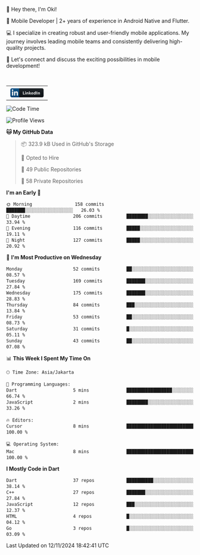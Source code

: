 <p>
 👋 Hey there, I'm Oki!

🚀 Mobile Developer | 2+ years of experience in Android Native and Flutter.

💻 I specialize in creating robust and user-friendly mobile applications. My journey involves leading mobile teams and consistently delivering high-quality projects.

🔗 Let's connect and discuss the exciting possibilities in mobile development!

<br>

<table style="border:none; border-collapse:collapse; cellspacing:0; cellpadding:0">
    <tr>
        <td>
           <a href="https://www.linkedin.com/in/oki-6ba305173/" target="_blank">
              <img src="https://github.com/inisialkey/inisialkey/blob/main/assets/linkedin.svg" alt="LinkedIn" style="vertical-align:top; margin:4px" height=24>
          </a>
        </td>
    </tr>
</table>

<!-- <br>

<!--START_SECTION:waka-->
![Code Time](http://img.shields.io/badge/Code%20Time-846%20hrs%2050%20mins-blue)

![Profile Views](http://img.shields.io/badge/Profile%20Views-0-blue)

**🐱 My GitHub Data** 

> 📦 323.9 kB Used in GitHub's Storage 
 > 
> 💼 Opted to Hire
 > 
> 📜 49 Public Repositories 
 > 
> 🔑 58 Private Repositories 
 > 
**I'm an Early 🐤** 

```text
🌞 Morning                158 commits         ███████░░░░░░░░░░░░░░░░░░   26.03 % 
🌆 Daytime                206 commits         ████████░░░░░░░░░░░░░░░░░   33.94 % 
🌃 Evening                116 commits         █████░░░░░░░░░░░░░░░░░░░░   19.11 % 
🌙 Night                  127 commits         █████░░░░░░░░░░░░░░░░░░░░   20.92 % 
```
📅 **I'm Most Productive on Wednesday** 

```text
Monday                   52 commits          ██░░░░░░░░░░░░░░░░░░░░░░░   08.57 % 
Tuesday                  169 commits         ███████░░░░░░░░░░░░░░░░░░   27.84 % 
Wednesday                175 commits         ███████░░░░░░░░░░░░░░░░░░   28.83 % 
Thursday                 84 commits          ███░░░░░░░░░░░░░░░░░░░░░░   13.84 % 
Friday                   53 commits          ██░░░░░░░░░░░░░░░░░░░░░░░   08.73 % 
Saturday                 31 commits          █░░░░░░░░░░░░░░░░░░░░░░░░   05.11 % 
Sunday                   43 commits          ██░░░░░░░░░░░░░░░░░░░░░░░   07.08 % 
```


📊 **This Week I Spent My Time On** 

```text
🕑︎ Time Zone: Asia/Jakarta

💬 Programming Languages: 
Dart                     5 mins              █████████████████░░░░░░░░   66.74 % 
JavaScript               2 mins              ████████░░░░░░░░░░░░░░░░░   33.26 % 

🔥 Editors: 
Cursor                   8 mins              █████████████████████████   100.00 % 

💻 Operating System: 
Mac                      8 mins              █████████████████████████   100.00 % 
```

**I Mostly Code in Dart** 

```text
Dart                     37 repos            ██████████░░░░░░░░░░░░░░░   38.14 % 
C++                      27 repos            ███████░░░░░░░░░░░░░░░░░░   27.84 % 
JavaScript               12 repos            ███░░░░░░░░░░░░░░░░░░░░░░   12.37 % 
HTML                     4 repos             █░░░░░░░░░░░░░░░░░░░░░░░░   04.12 % 
Go                       3 repos             █░░░░░░░░░░░░░░░░░░░░░░░░   03.09 % 
```




 Last Updated on 12/11/2024 18:42:41 UTC
<!--END_SECTION:waka-->